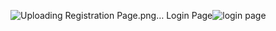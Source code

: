 ![Uploading Registration Page.png…]()
Login Page![login page](https://github.com/user-attachments/assets/9b048fce-24b5-4960-85c5-23081fb62e84)


